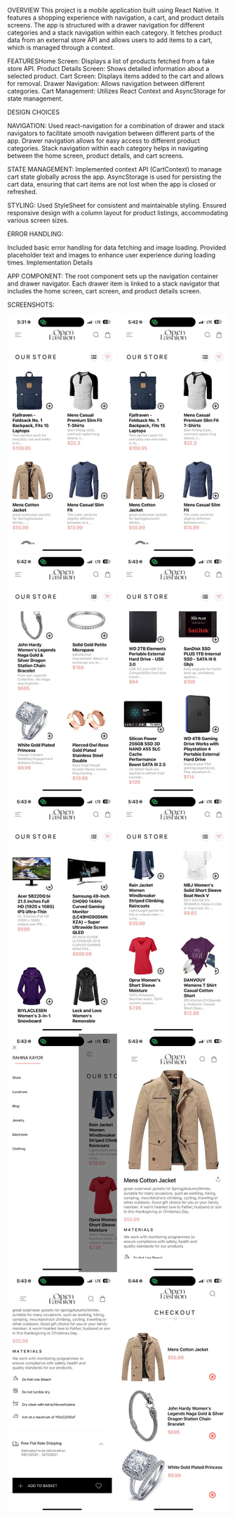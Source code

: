 OVERVIEW
This project is a mobile application built using React Native. It features a shopping experience with navigation, a cart, and product details screens. The app is structured with a drawer navigation for different categories and a stack navigation within each category. It fetches product data from an external store API and allows users to add items to a cart, which is managed through a context.

FEATURESHome Screen: Displays a list of products fetched from a fake store API.
Product Details Screen: Shows detailed information about a selected product.
Cart Screen: Displays items added to the cart and allows for removal.
Drawer Navigation: Allows navigation between different categories.
Cart Management: Utilizes React Context and AsyncStorage for state management.


DESIGN CHOICES

NAVIGATION:
Used react-navigation for a combination of drawer and stack navigators to facilitate smooth navigation between different parts of the app.
Drawer navigation allows for easy access to different product categories.
Stack navigation within each category helps in navigating between the home screen, product details, and cart screens.

STATE MANAGEMENT:
Implemented context API (CartContext) to manage cart state globally across the app.
AsyncStorage is used for persisting the cart data, ensuring that cart items are not lost when the app is closed or refreshed.

STYLING:
Used StyleSheet for consistent and maintainable styling.
Ensured responsive design with a column layout for product listings, accommodating various screen sizes.

ERROR HANDLING:

Included basic error handling for data fetching and image loading.
Provided placeholder text and images to enhance user experience during loading times.
Implementation Details

APP COMPONENT:
The root component sets up the navigation container and drawer navigator.
Each drawer item is linked to a stack navigator that includes the home screen, cart screen, and product details screen.


SCREENSHOTS:

<img src="Screenshots/Fashion_App_image1.jpg" width="250"/>
<img src="Screenshots/Fashion_App_image2.jpg" width="250"/>
<img src="Screenshots/Fashion_App_image3.jpg" width="250"/>
<img src="Screenshots/Fashion_App_image4.jpg" width="250"/>
<img src="Screenshots/Fashion_App_image5.jpg" width="250"/>
<img src="Screenshots/Fashion_App_image6.jpg" width="250"/>
<img src="Screenshots/Fashion_App_image7.jpg" width="250"/>
<img src="Screenshots/Fashion_App_image8.jpg" width="250"/>
<img src="Screenshots/Fashion_App_image9.jpg" width="250"/>
<img src="Screenshots/Fashion_App_image10.jpg" width="250"/>
